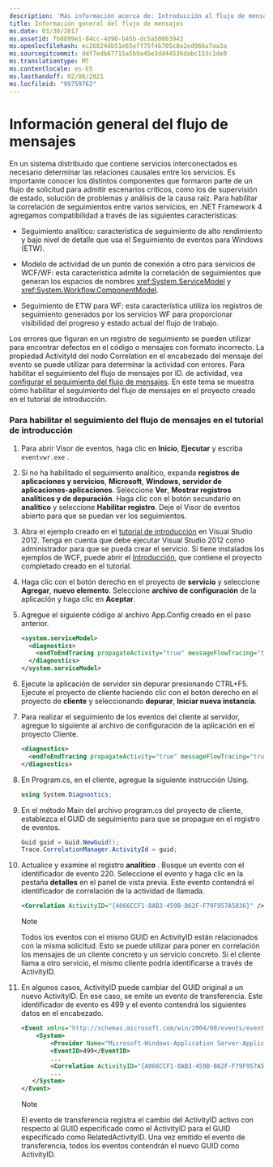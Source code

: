 ```yaml
---
description: 'Más información acerca de: Introducción al flujo de mensajes'
title: Información general del flujo de mensajes
ms.date: 03/30/2017
ms.assetid: fb0899e1-84cc-4d90-b45b-dc5a50063943
ms.openlocfilehash: ec26824db51e65eff75f4b705c0a2ed966a7aa3a
ms.sourcegitcommit: ddf7edb67715a5b9a45e3dd44536dabc153c1de0
ms.translationtype: MT
ms.contentlocale: es-ES
ms.lasthandoff: 02/06/2021
ms.locfileid: "99759762"
---
```

# <a name="message-flow-overview"></a>Información general del flujo de mensajes

En un sistema distribuido que contiene servicios interconectados es necesario determinar las relaciones causales entre los servicios. Es importante conocer los distintos componentes que formaron parte de un flujo de solicitud para admitir escenarios críticos, como los de supervisión de estado, solución de problemas y análisis de la causa raíz. Para habilitar la correlación de seguimientos entre varios servicios, en .NET Framework 4 agregamos compatibilidad a través de las siguientes características:

- Seguimiento analítico: característica de seguimiento de alto rendimiento y bajo nivel de detalle que usa el Seguimiento de eventos para Windows (ETW).

- Modelo de actividad de un punto de conexión a otro para servicios de WCF/WF: esta característica admite la correlación de seguimientos que generan los espacios de nombres <xref:System.ServiceModel> y <xref:System.Workflow.ComponentModel>.

- Seguimiento de ETW para WF: esta característica utiliza los registros de seguimiento generados por los servicios WF para proporcionar visibilidad del progreso y estado actual del flujo de trabajo.

 Los errores que figuran en un registro de seguimiento se pueden utilizar para encontrar defectos en el código o mensajes con formato incorrecto. La propiedad ActivityId del nodo Correlation en el encabezado del mensaje del evento se puede utilizar para determinar la actividad con errores. Para habilitar el seguimiento del flujo de mensajes por ID. de actividad, vea [configurar el seguimiento del flujo de mensajes](./etw/configuring-message-flow-tracing.md). En este tema se muestra cómo habilitar el seguimiento del flujo de mensajes en el proyecto creado en el tutorial de introducción.

### <a name="to-enable-message-flow-tracing-in-the-getting-started-tutorial"></a>Para habilitar el seguimiento del flujo de mensajes en el tutorial de introducción

1. Para abrir Visor de eventos, haga clic en **Inicio**, **Ejecutar** y escriba `eventvwr.exe` .

2. Si no ha habilitado el seguimiento analítico, expanda **registros de aplicaciones y servicios**, **Microsoft**, **Windows**, **servidor de aplicaciones-aplicaciones**. Seleccione **Ver**, **Mostrar registros analíticos y de depuración**. Haga clic con el botón secundario en **analítico** y seleccione **Habilitar registro**. Deje el Visor de eventos abierto para que se puedan ver los seguimientos.

3. Abra el ejemplo creado en el [tutorial de introducción](../getting-started-tutorial.md) en Visual Studio 2012. Tenga en cuenta que debe ejecutar Visual Studio 2012 como administrador para que se pueda crear el servicio. Si tiene instalados los ejemplos de WCF, puede abrir el [Introducción](../samples/getting-started-sample.md), que contiene el proyecto completado creado en el tutorial.

4. Haga clic con el botón derecho en el proyecto de **servicio** y seleccione **Agregar**, **nuevo elemento**. Seleccione **archivo de configuración** de la aplicación y haga clic en **Aceptar**.

5. Agregue el siguiente código al archivo App.Config creado en el paso anterior.

    ```xml
    <system.serviceModel>
      <diagnostics>
        <endToEndTracing propagateActivity="true" messageFlowTracing="true"/>
      </diagnostics>
    </system.serviceModel>
    ```

6. Ejecute la aplicación de servidor sin depurar presionando CTRL+F5. Ejecute el proyecto de cliente haciendo clic con el botón derecho en el proyecto de **cliente** y seleccionando **depurar**, **Iniciar nueva instancia**.

7. Para realizar el seguimiento de los eventos del cliente al servidor, agregue lo siguiente al archivo de configuración de la aplicación en el proyecto Cliente.

    ```xml
    <diagnostics>
      <endToEndTracing propagateActivity="true" messageFlowTracing="true"/>
    </diagnostics>
    ```

8. En Program.cs, en el cliente, agregue la siguiente instrucción Using.

    ```csharp
    using System.Diagnostics;
    ```

9. En el método Main del archivo program.cs del proyecto de cliente, establezca el GUID de seguimiento para que se propague en el registro de eventos.

    ```csharp
    Guid guid = Guid.NewGuid();
    Trace.CorrelationManager.ActivityId = guid;
    ```

10. Actualice y examine el registro **analítico**  .  Busque un evento con el identificador de evento 220.  Seleccione el evento y haga clic en la pestaña **detalles** en el panel de vista previa. Este evento contendrá el identificador de correlación de la actividad de llamada.

    ```xml
    <Correlation ActivityID="{A066CCF1-8AB3-459B-B62F-F79F957A5036}" />
    ```

    > [!NOTE]
    > Todos los eventos con el mismo GUID en ActivityID están relacionados con la misma solicitud. Esto se puede utilizar para poner en correlación los mensajes de un cliente concreto y un servicio concreto. Si el cliente llama a otro servicio, el mismo cliente podría identificarse a través de ActivityID.

11. En algunos casos, ActivityID puede cambiar del GUID original a un nuevo ActivityID. En ese caso, se emite un evento de transferencia. Este identificador de evento es 499 y el evento contendrá los siguientes datos en el encabezado.

    ```xml
    <Event xmlns="http://schemas.microsoft.com/win/2004/08/events/event">
        <System>
            <Provider Name="Microsoft-Windows-Application Server-Applications" Guid="{c651f5f6-1c0d-492e-8ae1-b4efd7c9d503}" />
            <EventID>499</EventID>
            ...
            <Correlation ActivityID="{A066CCF1-8AB3-459B-B62F-F79F957A5036}" RelatedActivityID="{85FC0930-9C49-42DA-804B-A7368104BD1B}" />
            ...
       </System>
    </Event>
    ```

    > [!NOTE]
    > El evento de transferencia registra el cambio del ActivityID activo con respecto al GUID especificado como el ActivityID para el GUID especificado como RelatedActivityID. Una vez emitido el evento de transferencia, todos los eventos contendrán el nuevo GUID como ActivityID.

